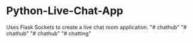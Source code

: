 # Python-Live-Chat-App
Uses Flask Sockets to create a live chat room application.
"# chathub" 
"# chathub" 
"# chathub" 
"# chatting" 
